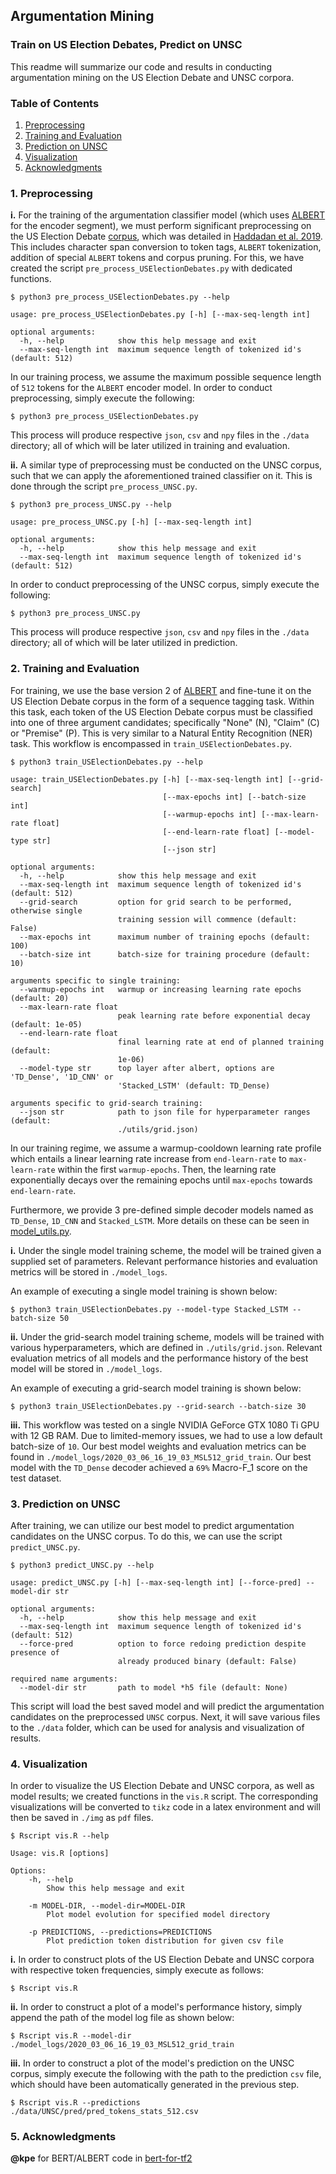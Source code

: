 ## Argumentation Mining

### Train on US Election Debates, Predict on UNSC

This readme will summarize our code and results in conducting argumentation mining on the US Election Debate and UNSC corpora.

### Table of Contents

1. [Preprocessing](#1-Preprocessing)
2. [Training and Evaluation](#2-Training-and-Evaluation)
3. [Prediction on UNSC](#3-Prediction-on-UNSC)
4. [Visualization](#4-Visualization)
5. [Acknowledgments](#5-Acknowledgments)

### 1. Preprocessing

**i.** For the training of the argumentation classifier model (which uses [ALBERT](https://github.com/google-research/ALBERT) for the encoder segment), we must perform significant preprocessing on the US Election Debate [corpus](https://github.com/ElecDeb60To16/Dataset), which was detailed in [Haddadan et al. 2019](https://www.aclweb.org/anthology/P19-1463/). This includes character span conversion to token tags, `ALBERT` tokenization, addition of special `ALBERT` tokens and corpus pruning. For this, we have created the script `pre_process_USElectionDebates.py` with dedicated functions.

```
$ python3 pre_process_USElectionDebates.py --help

usage: pre_process_USElectionDebates.py [-h] [--max-seq-length int]

optional arguments:
  -h, --help            show this help message and exit
  --max-seq-length int  maximum sequence length of tokenized id's (default: 512)
```

In our training process, we assume the maximum possible sequence length of `512` tokens for the `ALBERT` encoder model. In order to conduct preprocessing, simply execute the following:

```shell
$ python3 pre_process_USElectionDebates.py
```

This process will produce respective `json`, `csv` and `npy` files in the `./data` directory; all of which will be later utilized in training and evaluation.

**ii.** A similar type of preprocessing must be conducted on the UNSC corpus, such that we can apply the aforementioned trained classifier on it. This is done through the script `pre_process_UNSC.py`.

```
$ python3 pre_process_UNSC.py --help

usage: pre_process_UNSC.py [-h] [--max-seq-length int]

optional arguments:
  -h, --help            show this help message and exit
  --max-seq-length int  maximum sequence length of tokenized id's (default: 512)
```

In order to conduct preprocessing of the UNSC corpus, simply execute the following:

```shell
$ python3 pre_process_UNSC.py
```

This process will produce respective `json`, `csv` and `npy` files in the `./data` directory; all of which will be later utilized in prediction.

### 2. Training and Evaluation

For training, we use the base version 2 of [ALBERT](https://github.com/google-research/ALBERT) and fine-tune it on the US Election Debate corpus in the form of a sequence tagging task. Within this task, each token of the US Election Debate corpus must be classified into one of three argument candidates; specifically "None" (N), "Claim" (C) or "Premise" (P). This is very similar to a Natural Entity Recognition (NER) task. This workflow is encompassed in `train_USElectionDebates.py`.

```
$ python3 train_USElectionDebates.py --help

usage: train_USElectionDebates.py [-h] [--max-seq-length int] [--grid-search]
                                  [--max-epochs int] [--batch-size int]
                                  [--warmup-epochs int] [--max-learn-rate float]
                                  [--end-learn-rate float] [--model-type str]
                                  [--json str]

optional arguments:
  -h, --help            show this help message and exit
  --max-seq-length int  maximum sequence length of tokenized id's (default: 512)
  --grid-search         option for grid search to be performed, otherwise single
                        training session will commence (default: False)
  --max-epochs int      maximum number of training epochs (default: 100)
  --batch-size int      batch-size for training procedure (default: 10)

arguments specific to single training:
  --warmup-epochs int   warmup or increasing learning rate epochs (default: 20)
  --max-learn-rate float
                        peak learning rate before exponential decay (default: 1e-05)
  --end-learn-rate float
                        final learning rate at end of planned training (default:
                        1e-06)
  --model-type str      top layer after albert, options are 'TD_Dense', '1D_CNN' or
                        'Stacked_LSTM' (default: TD_Dense)

arguments specific to grid-search training:
  --json str            path to json file for hyperparameter ranges (default:
                        ./utils/grid.json)
```

In our training regime, we assume a warmup-cooldown learning rate profile which entails a linear learning rate increase from `end-learn-rate` to `max-learn-rate` within the first `warmup-epochs`. Then, the learning rate exponentially decays over the remaining epochs until `max-epochs` towards `end-learn-rate`.

Furthermore, we provide 3 pre-defined simple decoder models named as `TD_Dense`, `1D_CNN` and `Stacked_LSTM`. More details on these can be seen in [model_utils.py](./utils/model_utils.py).

**i.** Under the single model training scheme, the model will be trained given a supplied set of parameters. Relevant performance histories and evaluation metrics will be stored in `./model_logs`.

An example of executing a single model training is shown below:

```shell
$ python3 train_USElectionDebates.py --model-type Stacked_LSTM --batch-size 50
```

**ii.** Under the grid-search model training scheme, models will be trained with various hyperparameters, which are defined in `./utils/grid.json`. Relevant evaluation metrics of all models and the performance history of the best model will be stored in `./model_logs`.

An example of executing a grid-search model training is shown below:

```shell
$ python3 train_USElectionDebates.py --grid-search --batch-size 30
```

**iii.** This workflow was tested on a single NVIDIA GeForce GTX 1080 Ti GPU with 12 GB RAM. Due to limited-memory issues, we had to use a low default batch-size of `10`. Our best model weights and evaluation metrics can be found in `./model_logs/2020_03_06_16_19_03_MSL512_grid_train`. Our best model with the `TD_Dense` decoder achieved a `69%` Macro-F\_1 score on the test dataset.

### 3. Prediction on UNSC

After training, we can utilize our best model to predict argumentation candidates on the UNSC corpus. To do this, we can use the script `predict_UNSC.py`.

```
$ python3 predict_UNSC.py --help

usage: predict_UNSC.py [-h] [--max-seq-length int] [--force-pred] --model-dir str

optional arguments:
  -h, --help            show this help message and exit
  --max-seq-length int  maximum sequence length of tokenized id's (default: 512)
  --force-pred          option to force redoing prediction despite presence of
                        already produced binary (default: False)

required name arguments:
  --model-dir str       path to model *h5 file (default: None)
```

This script will load the best saved model and will predict the argumentation candidates on the preprocessed `UNSC` corpus. Next, it will save various files to the `./data` folder, which can be used for analysis and visualization of results.

### 4. Visualization

In order to visualize the US Election Debate and UNSC corpora, as well as model results; we created functions in the `vis.R` script. The corresponding visualizations will be converted to `tikz` code in a latex environment and will then be saved in `./img` as `pdf` files.

```
$ Rscript vis.R --help

Usage: vis.R [options]

Options:
	-h, --help
		Show this help message and exit

	-m MODEL-DIR, --model-dir=MODEL-DIR
		Plot model evolution for specified model directory

	-p PREDICTIONS, --predictions=PREDICTIONS
		Plot prediction token distribution for given csv file
```

**i.** In order to construct plots of the US Election Debate and UNSC corpora with respective token frequencies, simply execute as follows:

```shell
$ Rscript vis.R
```

**ii.** In order to construct a plot of a model's performance history, simply append the path of the model log file as shown below:

```shell
$ Rscript vis.R --model-dir ./model_logs/2020_03_06_16_19_03_MSL512_grid_train
```

**iii.** In order to construct a plot of the model's prediction on the UNSC corpus, simply execute the following with the path to the prediction `csv` file, which should have been automatically generated in the previous step.

```shell
$ Rscript vis.R --predictions ./data/UNSC/pred/pred_tokens_stats_512.csv
```

### 5. Acknowledgments

**@kpe** for BERT/ALBERT code in [bert-for-tf2](https://github.com/kpe/bert-for-tf2)
